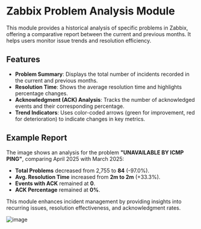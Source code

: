 # **Zabbix Problem Analysis Module**

This module provides a historical analysis of specific problems in Zabbix, offering a comparative report between the current and previous months. It helps users monitor issue trends and resolution efficiency.

## **Features**
- **Problem Summary**: Displays the total number of incidents recorded in the current and previous months.
- **Resolution Time**: Shows the average resolution time and highlights percentage changes.
- **Acknowledgment (ACK) Analysis**: Tracks the number of acknowledged events and their corresponding percentage.
- **Trend Indicators**: Uses color-coded arrows (green for improvement, red for deterioration) to indicate changes in key metrics.

## **Example Report**
The image shows an analysis for the problem **"UNAVAILABLE BY ICMP PING"**, comparing April 2025 with March 2025:
- **Total Problems** decreased from 2,755 to **84** (-97.0%).
- **Avg. Resolution Time** increased from **2m to 2m** (+33.3%).
- **Events with ACK** remained at **0**.
- **ACK Percentage** remained at **0%**.

This module enhances incident management by providing insights into recurring issues, resolution effectiveness, and acknowledgment rates.


![image](https://github.com/user-attachments/assets/9cd72a84-c366-4b9e-b52e-24c00232d62f)
